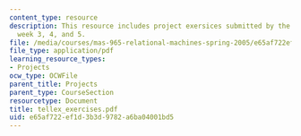 ```yaml
---
content_type: resource
description: This resource includes project exersices submitted by the student in
  week 3, 4, and 5.
file: /media/courses/mas-965-relational-machines-spring-2005/e65af722ef1d3b3d9782a6ba04001bd5_tellex_exercises.pdf
file_type: application/pdf
learning_resource_types:
- Projects
ocw_type: OCWFile
parent_title: Projects
parent_type: CourseSection
resourcetype: Document
title: tellex_exercises.pdf
uid: e65af722-ef1d-3b3d-9782-a6ba04001bd5
---
```

